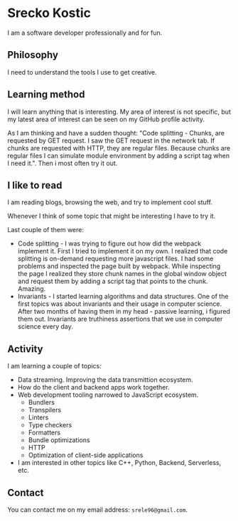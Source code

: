 # Srecko Kostic

I am a software developer professionally and for fun.

## Philosophy

I need to understand the tools I use to get creative.

## Learning method

I will learn anything that is interesting. My area of interest is not specific, but my latest area of interest can be seen on my GitHub profile activity.

As I am thinking and have a sudden thought: "Code splitting - Chunks, are requested by GET request. I saw the GET request in the network tab. If chunks are requested with HTTP, they are regular files. Because chunks are regular files I can simulate module environment by adding a script tag when I need it.". Then i most often try it out.

## I like to read

I am reading blogs, browsing the web, and try to implement cool stuff.

Whenever I think of some topic that might be interesting I have to try it.

Last couple of them were:

- Code splitting - I was trying to figure out how did the webpack implement it. First I tried to implement it on my own. I realized that code splitting is on-demand requesting more javascript files. I had some problems and inspected the page built by webpack. While inspecting the page I realized they store chunk names in the global window object and request them by adding a script tag that points to the chunk. Amazing.
- Invariants - I started learning algorithms and data structures. One of the first topics was about invariants and their usage in computer science. After two months of having them in my head - passive learning, i figured them out. Invariants are truthiness assertions that we use in computer science every day.

## Activity

I am learning a couple of topics:

- Data streaming. Improving the data transmittion ecosystem.
- How do the client and backend apps work together.
- Web development tooling narrowed to JavaScript ecosystem.
  - Bundlers
  - Transpilers
  - Linters
  - Type checkers
  - Formatters
  - Bundle optimizations
  - HTTP
  - Optimization of client-side applications
- I am interested in other topics like C++, Python, Backend, Serverless, etc.

## Contact

You can contact me on my email address: `srele96@gmail.com`.

<!---
srele96/srele96 is a ✨ special ✨ repository because its `README.md` (this file) appears on your GitHub profile.
You can click the Preview link to take a look at your changes.
--->
